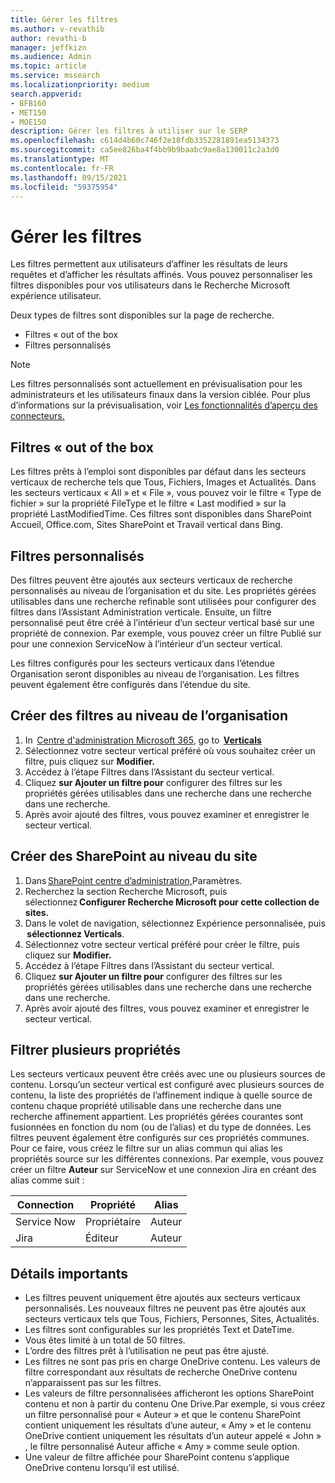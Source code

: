 ```yaml
---
title: Gérer les filtres
ms.author: v-revathib
author: revathi-b
manager: jeffkizn
ms.audience: Admin
ms.topic: article
ms.service: mssearch
ms.localizationpriority: medium
search.appverid:
- BFB160
- MET150
- MOE150
description: Gérer les filtres à utiliser sur le SERP
ms.openlocfilehash: c614d4b60c746f2e18fdb3352281891ea5134373
ms.sourcegitcommit: ca5ee826ba4f4bb9b9baabc9ae8a130011c2a3d0
ms.translationtype: MT
ms.contentlocale: fr-FR
ms.lasthandoff: 09/15/2021
ms.locfileid: "59375954"
---
```

# <a name="manage-filters"></a>Gérer les filtres

Les filtres permettent aux utilisateurs d’affiner les résultats de leurs requêtes et d’afficher les résultats affinés. Vous pouvez personnaliser les filtres disponibles pour vos utilisateurs dans le Recherche Microsoft expérience utilisateur.

Deux types de filtres sont disponibles sur la page de recherche.

- Filtres « out of the box
- Filtres personnalisés

> [!NOTE]
> Les filtres personnalisés sont actuellement en prévisualisation pour les administrateurs et les utilisateurs finaux dans la version ciblée. Pour plus d’informations sur la prévisualisation, voir [Les fonctionnalités d’aperçu des connecteurs.](connectors-overview.md#what-are-the-preview-features)

## <a name="out-of-the-box-filters"></a>Filtres « out of the box

Les filtres prêts à l’emploi sont disponibles par défaut dans les secteurs verticaux de recherche tels que Tous, Fichiers, Images et Actualités. Dans les secteurs verticaux « All » et « File », vous pouvez voir le filtre « Type de fichier » sur la propriété FileType et le filtre « Last modified » sur la propriété LastModifiedTime. Ces filtres sont disponibles dans SharePoint Accueil, Office.com, Sites SharePoint et Travail vertical dans Bing.

## <a name="custom-filters"></a>Filtres personnalisés

Des filtres peuvent être ajoutés aux secteurs verticaux de recherche personnalisés au niveau de l’organisation et du site. Les propriétés gérées utilisables dans une recherche refinable sont utilisées pour configurer des filtres dans l’Assistant Administration verticale.  Ensuite, un filtre personnalisé peut être créé à l’intérieur d’un secteur vertical basé sur une propriété de connexion. Par exemple, vous pouvez créer un filtre Publié sur pour une connexion ServiceNow à l’intérieur d’un secteur vertical.

Les filtres configurés pour les secteurs verticaux dans l’étendue Organisation seront disponibles au niveau de l’organisation. Les filtres peuvent également être configurés dans l’étendue du site.  

## <a name="create-organization-level-filters"></a>Créer des filtres au niveau de l’organisation

1. In  [Centre d'administration Microsoft 365](https://admin.microsoft.com/), go to  [**Verticals**](https://admin.microsoft.com/Adminportal/Home#/MicrosoftSearch/verticals)
2. Sélectionnez votre secteur vertical préféré où vous souhaitez créer un filtre, puis cliquez sur **Modifier.**  
3. Accédez à l’étape Filtres dans l’Assistant du secteur vertical.
4. Cliquez **sur Ajouter un filtre pour** configurer des filtres sur les propriétés gérées utilisables dans une recherche dans une recherche dans une recherche.
5. Après avoir ajouté des filtres, vous pouvez examiner et enregistrer le secteur vertical.

## <a name="create-sharepoint-site-level-filters"></a>Créer des SharePoint au niveau du site

1. Dans [SharePoint centre d’administration,](https://sharepoint.com/)Paramètres.
2. Recherchez la section Recherche Microsoft, puis sélectionnez **Configurer Recherche Microsoft pour cette collection de sites.**
3. Dans le volet de navigation, sélectionnez Expérience personnalisée, puis  **sélectionnez Verticals**.
4. Sélectionnez votre secteur vertical préféré pour créer le filtre, puis cliquez sur **Modifier.**
5. Accédez à l’étape Filtres dans l’Assistant du secteur vertical.
6. Cliquez **sur Ajouter un filtre pour** configurer des filtres sur les propriétés gérées utilisables dans une recherche dans une recherche dans une recherche.
7. Après avoir ajouté des filtres, vous pouvez examiner et enregistrer le secteur vertical.

## <a name="filter-across-multiple-properties"></a>Filtrer plusieurs propriétés

Les secteurs verticaux peuvent être créés avec une ou plusieurs sources de contenu. Lorsqu’un secteur vertical est configuré avec plusieurs sources de contenu, la liste des propriétés de l’affinement indique à quelle source de contenu chaque propriété utilisable dans une recherche dans une recherche affinement appartient. Les propriétés gérées courantes sont fusionnées en fonction du nom (ou de l’alias) et du type de données. Les filtres peuvent également être configurés sur ces propriétés communes. Pour ce faire, vous créez le filtre sur un alias commun qui alias les propriétés source sur les différentes connexions. Par exemple, vous pouvez créer un filtre **Auteur** sur ServiceNow et une connexion Jira en créant des alias comme suit :

 | Connection | Propriété | Alias |
 | --- | --- | --- |
 | Service Now | Propriétaire | Auteur |
 | Jira | Éditeur | Auteur |

## <a name="important-details"></a>Détails importants

- Les filtres peuvent uniquement être ajoutés aux secteurs verticaux personnalisés. Les nouveaux filtres ne peuvent pas être ajoutés aux secteurs verticaux tels que Tous, Fichiers, Personnes, Sites, Actualités.
- Les filtres sont configurables sur les propriétés Text et DateTime.
- Vous êtes limité à un total de 50 filtres.
- L’ordre des filtres prêt à l’utilisation ne peut pas être ajusté.
- Les filtres ne sont pas pris en charge OneDrive contenu. Les valeurs de filtre correspondant aux résultats de recherche OneDrive contenu n’apparaissent pas sur les filtres.
- Les valeurs de filtre personnalisées afficheront les options SharePoint contenu et non à partir du contenu One Drive.Par exemple, si vous créez un filtre personnalisé pour « Auteur » et que le contenu SharePoint contient uniquement les résultats d’une auteur, « Amy » et le contenu OneDrive contient uniquement les résultats d’un auteur appelé « John » , le filtre personnalisé Auteur affiche « Amy » comme seule option.
- Une valeur de filtre affichée pour SharePoint contenu s’applique OneDrive contenu lorsqu’il est utilisé.
